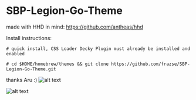 # SBP-Legion-Go-Theme
made with HHD in mind: https://github.com/antheas/hhd

Install instructions:
```
# quick install, CSS Loader Decky Plugin must already be installed and enabled

# cd $HOME/homebrew/themes && git clone https://github.com/frazse/SBP-Legion-Go-Theme.git
```
thanks Aru :)
![alt text](https://cdn.discordapp.com/attachments/604790136554651679/1187775531706503211/image.png?ex=65981d2a&is=6585a82a&hm=15aa475fa1fa002167c92ee4d24493129448d9c48e9ceff9ffa1003565793a3f&)

![alt text](https://cdn.discordapp.com/attachments/604790136554651679/1193267546686750770/most_recent.jpg?ex=65ac1800&is=6599a300&hm=c0faeca8f53062934d113dbe63c668e55b40c5d81181219b79d88118939cb5bb&)
